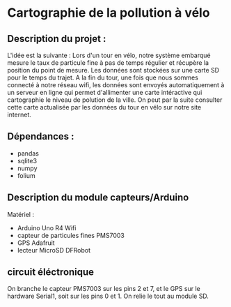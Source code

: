 # Cartographie de la pollution à vélo

## Description du projet :
L'idée est la suivante : Lors d'un tour en vélo, notre système embarqué mesure le taux de particule fine à pas de temps régulier et récupère la position du point de mesure. Les données sont stockées sur une carte SD pour le temps du trajet. A la fin du tour, une fois que nous sommes connecté à notre réseau wifi, les données sont envoyés automatiquement à un serveur en ligne qui permet d'allimenter une carte intéractive qui cartographie le niveau de polution de la ville. On peut par la suite consulter cette carte actualisée par les données du tour en vélo sur notre site internet.

## Dépendances :
* pandas
* sqlite3
* numpy
* folium

## Description du module capteurs/Arduino
 Matériel :
 * Arduino Uno R4 Wifi
 * capteur de particules fines PMS7003
 * GPS Adafruit
 * lecteur MicroSD DFRobot

## circuit éléctronique


On branche le capteur PMS7003 sur les pins 2 et 7, et le GPS sur le hardware Serial1, soit sur les pins 0 et 1. On relie le tout au module SD. 

